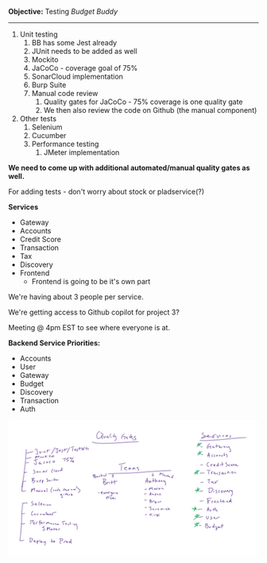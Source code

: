 **Objective:** Testing *Budget Buddy*

---

1. Unit testing
	1. BB has some Jest already
	2. JUnit needs to be added as well
	3. Mockito
	4. JaCoCo - coverage goal of 75%
	5. SonarCloud implementation
	6. Burp Suite
	7. Manual code review
		1. Quality gates for JaCoCo - 75% coverage is one quality gate
		2. We then also review the code on Github (the manual component)
2. Other tests
	1. Selenium
	2. Cucumber
	3. Performance testing
		1. JMeter implementation

**We need to come up with additional automated/manual quality gates as well.**

For adding tests - don't worry about stock or pladservice(?)

**Services**
 - Gateway
 - Accounts
 - Credit Score
 - Transaction
 - Tax
 - Discovery
 - Frontend
	 - Frontend is going to be it's own part

We're having about 3 people per service.

We're getting access to Github copilot for project 3?

Meeting @ 4pm EST to see where everyone is at.

**Backend Service Priorities:**
 - Accounts
 - User
 - Gateway
 - Budget
 - Discovery
 - Transaction
 - Auth

![](../Images/Pasted%20image%2020240910100712.png)

